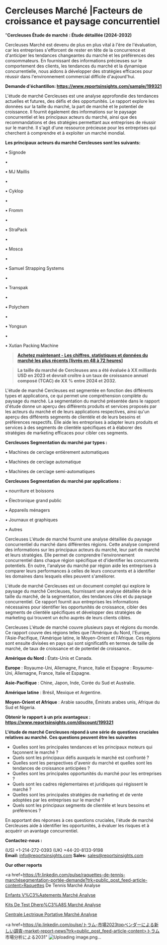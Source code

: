# Cercleuses Marché |Facteurs de croissance et paysage concurrentiel

"<strong>Cercleuses Étude de marché : Étude détaillée (2024-2032)</strong>

Cercleuses Marché est devenu de plus en plus vital à l'ère de l'évaluation, car les entreprises s'efforcent de rester en tête de la concurrence et d'anticiper les tendances changeantes du marché et les préférences des consommateurs. En fournissant des informations précieuses sur le comportement des clients, les tendances du marché et la dynamique concurrentielle, nous aidons à développer des stratégies efficaces pour réussir dans l'environnement commercial difficile d'aujourd'hui.

<strong>Demande d'échantillon: <a href=https://www.reportsinsights.com/sample/199321>https://www.reportsinsights.com/sample/199321</a></strong>

L'étude de marché Cercleuses est une analyse approfondie des tendances actuelles et futures, des défis et des opportunités. Le rapport explore les données sur la taille du marché, la part de marché et le potentiel de croissance. Il fournit également des informations sur le paysage concurrentiel et les principaux acteurs du marché, ainsi que des recommandations et des stratégies permettant aux entreprises de réussir sur le marché. Il s'agit d'une ressource précieuse pour les entreprises qui cherchent à comprendre et à exploiter un marché mondial.

<strong>Les principaux acteurs du marché Cercleuses sont les suivants:</strong>

• Signode

• 

• MJ Maillis

• 

• Cyklop

• 

• Fromm

• 

• StraPack

• 

• Mosca

• 

• Samuel Strapping Systems

• 

• Transpak

• 

• Polychem

• 

• Yongsun

• 

• Xutian Packing Machine
<blockquote><a href=https://www.reportsinsights.com/buynow/199321><span style=text-decoration: underline;><strong>Achetez maintenant - Les chiffres, statistiques et données du marché les plus récents [livrés en 48 à 72 heures]</strong></span></a></blockquote>
<blockquote><span style=text-decoration: underline;><strong>La taille du marché de Cercleuses ans a été évaluée à XX milliards USD en 2023 et devrait croître à un taux de croissance annuel composé (TCAC) de XX % entre 2024 et 2032.</strong></span></blockquote>
L'étude de marché Cercleuses est segmentée en fonction des différents types et applications, ce qui permet une compréhension complète du paysage du marché. La segmentation du marché présentée dans le rapport d'étude donne un aperçu des différents produits et services proposés par les acteurs du marché et de leurs applications respectives, ainsi qu'un aperçu des différents segments de clientèle et de leurs besoins et préférences respectifs. Elle aide les entreprises à adapter leurs produits et services à des segments de clientèle spécifiques et à élaborer des stratégies de marketing efficaces pour cibler ces segments.

<strong>Cercleuses Segmentation du marché par types :</strong>

• Machines de cerclage entièrement automatiques

• Machines de cerclage automatique

• Machines de cerclage semi-automatiques

<strong>Cercleuses Segmentation du marché par applications :</strong>

• nourriture et boissons

• Électronique grand public

• Appareils ménagers

• Journaux et graphiques

• Autres

Cercleuses L'étude de marché fournit une analyse détaillée du paysage concurrentiel du marché dans différentes régions. Cette analyse comprend des informations sur les principaux acteurs du marché, leur part de marché et leurs stratégies. Elle permet de comprendre l'environnement concurrentiel dans chaque région spécifique et d'identifier les concurrents potentiels. En outre, l'analyse du marché par région aide les entreprises à comparer leurs performances à celles de leurs concurrents et à identifier les domaines dans lesquels elles peuvent s'améliorer.

L'étude de marché Cercleuses est un document complet qui explore le paysage du marché Cercleuses, fournissant une analyse détaillée de la taille du marché, de la segmentation, des tendances clés et du paysage concurrentiel. Ce rapport fournit aux entreprises les informations nécessaires pour identifier les opportunités de croissance, cibler des segments de clientèle spécifiques et développer des stratégies de marketing qui trouvent un écho auprès de leurs clients cibles.

Cercleuses L'étude de marché couvre plusieurs pays et régions du monde. Ce rapport couvre des régions telles que l'Amérique du Nord, l'Europe, l'Asie-Pacifique, l'Amérique latine, le Moyen-Orient et l'Afrique. Ces régions sont ensuite divisées en pays qui sont significatifs en termes de taille de marché, de taux de croissance et de potentiel de croissance..

<strong>Amérique du Nord :</strong> États-Unis et Canada.

<strong>Europe</strong> : Royaume-Uni, Allemagne, France, Italie et Espagne : Royaume-Uni, Allemagne, France, Italie et Espagne.

<strong>Asie-Pacifique</strong> : Chine, Japon, Inde, Corée du Sud et Australie.

<strong>Amérique latine</strong> : Brésil, Mexique et Argentine.

<strong>Moyen-Orient et Afrique</strong> : Arabie saoudite, Émirats arabes unis, Afrique du Sud et Nigeria.

<strong>Obtenir le rapport à un prix avantageux : <a href=https://www.reportsinsights.com/discount/199321>https://www.reportsinsights.com/discount/199321</a></strong>

<strong>L'étude de marché Cercleuses répond à une série de questions cruciales relatives au marché. Ces questions peuvent être les suivantes</strong>
<ul>
  <li>Quelles sont les principales tendances et les principaux moteurs qui façonnent le marché ?</li>
  <li>Quels sont les principaux défis auxquels le marché est confronté ?</li>
  <li>Quelles sont les perspectives d'avenir du marché et quelles sont les tendances de croissance anticipées ?</li>
  <li>Quelles sont les principales opportunités du marché pour les entreprises ?</li>
  <li>Quels sont les cadres réglementaires et juridiques qui régissent le marché ?</li>
  <li>Quelles sont les principales stratégies de marketing et de vente adoptées par les entreprises sur le marché ?</li>
  <li>Quels sont les principaux segments de clientèle et leurs besoins et préférences ?</li>
</ul>
En apportant des réponses à ces questions cruciales, l'étude de marché Cercleuses aide à identifier les opportunités, à évaluer les risques et à acquérir un avantage concurrentiel.

<strong>Contactez-nous :</strong>

(US) +1-214-272-0393
(UK) +44-20-8133-9198
<strong>Email:</strong> <a>info@reportsinsights.com</a>
<strong>Sales:</strong> <a>sales@reportsinsights.com</a>

<strong>Our other reports</strong>

<a href=https://fr.linkedin.com/pulse/raquettes-de-tennis-marchésegmentation-portée-demande?trk=public_post_feed-article-content>Raquettes De Tennis Marché Analyse</a>

<a href=https://www.linkedin.com/pulse/enfants-v%C3%AAtements-march%C3%A9-rapport-2024-nouvelles-sai0f/>Enfants V%C3%Aatements Marché Analyse</a>

<a href=https://www.linkedin.com/pulse/kits-de-test-dherp%C3%A8s-march%C3%A9s-analyse-historique-mwb0f/>Kits De Test Dherp%C3%A8S Marché Analyse</a>

<a href=https://www.linkedin.com/pulse/centrale-%C3%A9lectrique-portative-march%C3%A9-rapport-etlxc/>Centrale Lectrique Portative Marché Analyse</a>

<a href=https://jp.linkedin.com/pulse/トラム-市場2023topベンダーによる新しい調査-market-report-news?trk=public_post_feed-article-content>トラム 市場分析による2031</a>"
![Uploading image.png…]()
